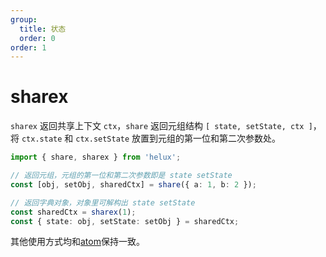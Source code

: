 ```yaml
---
group:
  title: 状态
  order: 0
order: 1
---
```


# sharex

`sharex` 返回共享上下文 `ctx`，`share` 返回元组结构 `[ state, setState, ctx ]`， 将 `ctx.state` 和 `ctx.setState` 放置到元组的第一位和第二次参数处。

```ts
import { share, sharex } from 'helux';

// 返回元组，元组的第一位和第二次参数即是 state setState
const [obj, setObj, sharedCtx] = share({ a: 1, b: 2 });

// 返回字典对象，对象里可解构出 state setState
const sharedCtx = sharex(1);
const { state: obj, setState: setObj } = sharedCtx;
```

其他使用方式均和[atom](/api/base/atom)保持一致。
